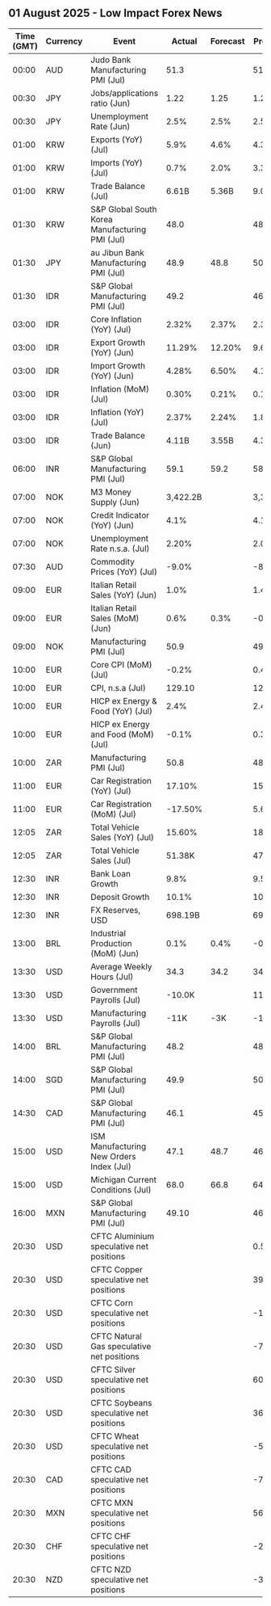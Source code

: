 ## 01 August 2025 - Low Impact Forex News

| Time (GMT) | Currency | Event | Actual | Forecast | Previous |
|------|----------|-------|--------|----------|----------|
| 00:00 | AUD | Judo Bank Manufacturing PMI (Jul) | 51.3 |  | 51.6 |
| 00:30 | JPY | Jobs/applications ratio (Jun) | 1.22 | 1.25 | 1.24 |
| 00:30 | JPY | Unemployment Rate (Jun) | 2.5% | 2.5% | 2.5% |
| 01:00 | KRW | Exports (YoY) (Jul) | 5.9% | 4.6% | 4.3% |
| 01:00 | KRW | Imports (YoY) (Jul) | 0.7% | 2.0% | 3.3% |
| 01:00 | KRW | Trade Balance (Jul) | 6.61B | 5.36B | 9.08B |
| 01:30 | KRW | S&P Global South Korea Manufacturing PMI (Jul) | 48.0 |  | 48.7 |
| 01:30 | JPY | au Jibun Bank Manufacturing PMI (Jul) | 48.9 | 48.8 | 50.1 |
| 01:30 | IDR | S&P Global Manufacturing PMI (Jul) | 49.2 |  | 46.9 |
| 03:00 | IDR | Core Inflation (YoY) (Jul) | 2.32% | 2.37% | 2.37% |
| 03:00 | IDR | Export Growth (YoY) (Jun) | 11.29% | 12.20% | 9.68% |
| 03:00 | IDR | Import Growth (YoY) (Jun) | 4.28% | 6.50% | 4.14% |
| 03:00 | IDR | Inflation (MoM) (Jul) | 0.30% | 0.21% | 0.19% |
| 03:00 | IDR | Inflation (YoY) (Jul) | 2.37% | 2.24% | 1.87% |
| 03:00 | IDR | Trade Balance (Jun) | 4.11B | 3.55B | 4.30B |
| 06:00 | INR | S&P Global Manufacturing PMI (Jul) | 59.1 | 59.2 | 58.4 |
| 07:00 | NOK | M3 Money Supply (Jun) | 3,422.2B |  | 3,388.0B |
| 07:00 | NOK | Credit Indicator (YoY) (Jun) | 4.1% |  | 4.1% |
| 07:00 | NOK | Unemployment Rate n.s.a. (Jul) | 2.20% |  | 2.00% |
| 07:30 | AUD | Commodity Prices (YoY) (Jul) | -9.0% |  | -8.7% |
| 09:00 | EUR | Italian Retail Sales (YoY) (Jun) | 1.0% |  | 1.4% |
| 09:00 | EUR | Italian Retail Sales (MoM) (Jun) | 0.6% | 0.3% | -0.4% |
| 09:00 | NOK | Manufacturing PMI (Jul) | 50.9 |  | 49.3 |
| 10:00 | EUR | Core CPI (MoM) (Jul) | -0.2% |  | 0.4% |
| 10:00 | EUR | CPI, n.s.a (Jul) | 129.10 |  | 129.10 |
| 10:00 | EUR | HICP ex Energy & Food (YoY) (Jul) | 2.4% |  | 2.4% |
| 10:00 | EUR | HICP ex Energy and Food (MoM) (Jul) | -0.1% |  | 0.3% |
| 10:00 | ZAR | Manufacturing PMI (Jul) | 50.8 |  | 48.5 |
| 11:00 | EUR | Car Registration (YoY) (Jul) | 17.10% |  | 15.20% |
| 11:00 | EUR | Car Registration (MoM) (Jul) | -17.50% |  | 5.60% |
| 12:05 | ZAR | Total Vehicle Sales (YoY) (Jul) | 15.60% |  | 18.70% |
| 12:05 | ZAR | Total Vehicle Sales (Jul) | 51.38K |  | 47.21K |
| 12:30 | INR | Bank Loan Growth | 9.8% |  | 9.5% |
| 12:30 | INR | Deposit Growth | 10.1% |  | 10.1% |
| 12:30 | INR | FX Reserves, USD | 698.19B |  | 695.49B |
| 13:00 | BRL | Industrial Production (MoM) (Jun) | 0.1% | 0.4% | -0.6% |
| 13:30 | USD | Average Weekly Hours (Jul) | 34.3 | 34.2 | 34.2 |
| 13:30 | USD | Government Payrolls (Jul) | -10.0K |  | 11.0K |
| 13:30 | USD | Manufacturing Payrolls (Jul) | -11K | -3K | -15K |
| 14:00 | BRL | S&P Global Manufacturing PMI (Jul) | 48.2 |  | 48.3 |
| 14:00 | SGD | S&P Global Manufacturing PMI (Jul) | 49.9 |  | 50.0 |
| 14:30 | CAD | S&P Global Manufacturing PMI (Jul) | 46.1 |  | 45.6 |
| 15:00 | USD | ISM Manufacturing New Orders Index (Jul) | 47.1 | 48.7 | 46.4 |
| 15:00 | USD | Michigan Current Conditions (Jul) | 68.0 | 66.8 | 64.8 |
| 16:00 | MXN | S&P Global Manufacturing PMI (Jul) | 49.10 |  | 46.30 |
| 20:30 | USD | CFTC Aluminium speculative net positions |  |  | 0.5K |
| 20:30 | USD | CFTC Copper speculative net positions |  |  | 39.8K |
| 20:30 | USD | CFTC Corn speculative net positions |  |  | -133.9K |
| 20:30 | USD | CFTC Natural Gas speculative net positions |  |  | -77.6K |
| 20:30 | USD | CFTC Silver speculative net positions |  |  | 60.6K |
| 20:30 | USD | CFTC Soybeans speculative net positions |  |  | 36.0K |
| 20:30 | USD | CFTC Wheat speculative net positions |  |  | -53.9K |
| 20:30 | CAD | CFTC CAD speculative net positions |  |  | -70.3K |
| 20:30 | MXN | CFTC MXN speculative net positions |  |  | 56.1K |
| 20:30 | CHF | CFTC CHF speculative net positions |  |  | -26.1K |
| 20:30 | NZD | CFTC NZD speculative net positions |  |  | -3.2K |
